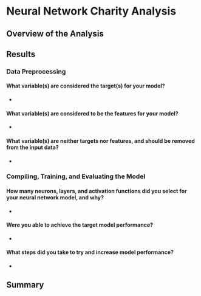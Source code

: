 # Neural Network Charity Analysis
## Overview of the Analysis


## Results
### Data Preprocessing
#### What variable(s) are considered the target(s) for your model?
- 
#### What variable(s) are considered to be the features for your model?
- 
#### What variable(s) are neither targets nor features, and should be removed from the input data?
- 

### Compiling, Training, and Evaluating the Model
#### How many neurons, layers, and activation functions did you select for your neural network model, and why?
- 
#### Were you able to achieve the target model performance?
- 
#### What steps did you take to try and increase model performance?
- 

## Summary
